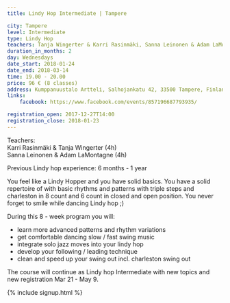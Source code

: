 ```yaml
---
title: Lindy Hop Intermediate | Tampere

city: Tampere
level: Intermediate
type: Lindy Hop
teachers: Tanja Wingerter & Karri Rasinmäki, Sanna Leinonen & Adam LaMotagna
duration_in_months: 2
day: Wednesdays
date_start: 2018-01-24
date_end: 2018-03-14
time: 19.00 - 20.00
price: 96 € (8 classes)
address: Kumppanuustalo Artteli, Salhojankatu 42, 33500 Tampere, Finland
links:
    facebook: https://www.facebook.com/events/857196687793935/

registration_open: 2017-12-27T14:00
registration_close: 2018-01-23
---
```


Teachers:  
Karri Rasinmäki & Tanja Wingerter (4h)  
Sanna Leinonen & Adam LaMontagne (4h)

Previous Lindy hop experience: 6 months - 1 year

You feel like a Lindy Hopper and you have solid basics.
You have a solid repertoire of with basic rhythms and patterns with triple steps and charleston in 8 count and 6 count in closed and open position. You never forget to smile while dancing Lindy hop ;)

During this 8 - week program you will:

- learn more advanced patterns and rhythm variations
- get comfortable dancing slow / fast swing music
- integrate solo jazz moves into your lindy hop
- develop your following / leading technique
- clean and speed up your swing out incl. charleston swing out

The course will continue as Lindy hop Intermediate with new topics and new registration Mar 21 - May 9.

{% include signup.html %}
